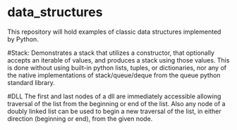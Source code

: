 # data_structures
This repository will hold examples of classic data structures implemented by Python.

#Stack:
Demonstrates a stack that utilizes a constructor, that optionally accepts an iterable of values, and produces a stack using those values. This is done without using built-in python lists, tuples, or dictionaries, nor any of the native implementations of stack/queue/deque from the queue python standard library.

#DLL
The first and last nodes of a dll are immediately accessible allowing traversal of the list from the beginning or end of the list. Also any node of a doubly linked list can be used to begin a new traversal of the list, in either direction (beginning or end), from the given node.